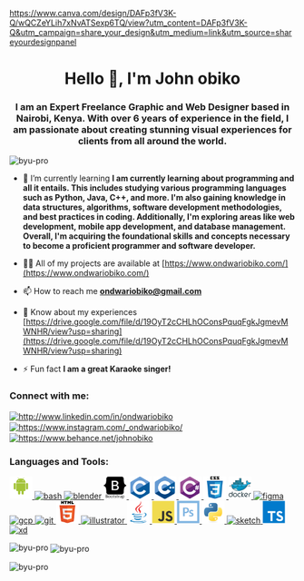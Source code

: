 https://www.canva.com/design/DAFp3fV3K-Q/wQCZeYLih7xNvATSexp6TQ/view?utm_content=DAFp3fV3K-Q&utm_campaign=share_your_design&utm_medium=link&utm_source=shareyourdesignpanel
<h1 align="center">Hello 👋, I'm John obiko</h1>
<h3 align="center">I am an Expert Freelance Graphic and Web Designer based in Nairobi, Kenya. With over 6 years of experience in the field, I am passionate about creating stunning visual experiences for clients from all around the world.</h3>
<img src="https://komarev.com/ghpvc/?username=byu-pro&label=Profile%20views&color=0e75b6&style=flat" alt="byu-pro" /> </p>

- 🌱 I’m currently learning **I am currently learning about programming and all it entails. This includes studying various programming languages such as Python, Java, C++, and more. I'm also gaining knowledge in data structures, algorithms, software development methodologies, and best practices in coding. Additionally, I'm exploring areas like web development, mobile app development, and database management. Overall, I'm acquiring the foundational skills and concepts necessary to become a proficient programmer and software developer.**

- 👨‍💻 All of my projects are available at [https://www.ondwariobiko.com/](https://www.ondwariobiko.com/)

- 📫 How to reach me **ondwariobiko@gmail.com**

- 📄 Know about my experiences [https://drive.google.com/file/d/19OyT2cCHLhOConsPquqFgkJgmevMWNHR/view?usp=sharing](https://drive.google.com/file/d/19OyT2cCHLhOConsPquqFgkJgmevMWNHR/view?usp=sharing)

- ⚡ Fun fact **I am a great Karaoke singer!**

<h3 align="left">Connect with me:</h3>
<p align="left">
<a href="https://linkedin.com/in/http://www.linkedin.com/in/ondwariobiko" target="blank"><img align="center" src="https://raw.githubusercontent.com/rahuldkjain/github-profile-readme-generator/master/src/images/icons/Social/linked-in-alt.svg" alt="http://www.linkedin.com/in/ondwariobiko" height="30" width="40" /></a>
<a href="https://instagram.com/https://www.instagram.com/_ondwariobiko/" target="blank"><img align="center" src="https://raw.githubusercontent.com/rahuldkjain/github-profile-readme-generator/master/src/images/icons/Social/instagram.svg" alt="https://www.instagram.com/_ondwariobiko/" height="30" width="40" /></a>
<a href="https://www.behance.net/https://www.behance.net/johnobiko" target="blank"><img align="center" src="https://raw.githubusercontent.com/rahuldkjain/github-profile-readme-generator/master/src/images/icons/Social/behance.svg" alt="https://www.behance.net/johnobiko" height="30" width="40" /></a>
</p>

<h3 align="left">Languages and Tools:</h3>
<p align="left"> <a href="https://developer.android.com" target="_blank" rel="noreferrer"> <img src="https://raw.githubusercontent.com/devicons/devicon/master/icons/android/android-original-wordmark.svg" alt="android" width="40" height="40"/> </a> <a href="https://www.gnu.org/software/bash/" target="_blank" rel="noreferrer"> <img src="https://www.vectorlogo.zone/logos/gnu_bash/gnu_bash-icon.svg" alt="bash" width="40" height="40"/> </a> <a href="https://www.blender.org/" target="_blank" rel="noreferrer"> <img src="https://download.blender.org/branding/community/blender_community_badge_white.svg" alt="blender" width="40" height="40"/> </a> <a href="https://getbootstrap.com" target="_blank" rel="noreferrer"> <img src="https://raw.githubusercontent.com/devicons/devicon/master/icons/bootstrap/bootstrap-plain-wordmark.svg" alt="bootstrap" width="40" height="40"/> </a> <a href="https://www.cprogramming.com/" target="_blank" rel="noreferrer"> <img src="https://raw.githubusercontent.com/devicons/devicon/master/icons/c/c-original.svg" alt="c" width="40" height="40"/> </a> <a href="https://www.w3schools.com/cpp/" target="_blank" rel="noreferrer"> <img src="https://raw.githubusercontent.com/devicons/devicon/master/icons/cplusplus/cplusplus-original.svg" alt="cplusplus" width="40" height="40"/> </a> <a href="https://www.w3schools.com/cs/" target="_blank" rel="noreferrer"> <img src="https://raw.githubusercontent.com/devicons/devicon/master/icons/csharp/csharp-original.svg" alt="csharp" width="40" height="40"/> </a> <a href="https://www.w3schools.com/css/" target="_blank" rel="noreferrer"> <img src="https://raw.githubusercontent.com/devicons/devicon/master/icons/css3/css3-original-wordmark.svg" alt="css3" width="40" height="40"/> </a> <a href="https://www.docker.com/" target="_blank" rel="noreferrer"> <img src="https://raw.githubusercontent.com/devicons/devicon/master/icons/docker/docker-original-wordmark.svg" alt="docker" width="40" height="40"/> </a> <a href="https://www.figma.com/" target="_blank" rel="noreferrer"> <img src="https://www.vectorlogo.zone/logos/figma/figma-icon.svg" alt="figma" width="40" height="40"/> </a> <a href="https://cloud.google.com" target="_blank" rel="noreferrer"> <img src="https://www.vectorlogo.zone/logos/google_cloud/google_cloud-icon.svg" alt="gcp" width="40" height="40"/> </a> <a href="https://git-scm.com/" target="_blank" rel="noreferrer"> <img src="https://www.vectorlogo.zone/logos/git-scm/git-scm-icon.svg" alt="git" width="40" height="40"/> </a> <a href="https://www.w3.org/html/" target="_blank" rel="noreferrer"> <img src="https://raw.githubusercontent.com/devicons/devicon/master/icons/html5/html5-original-wordmark.svg" alt="html5" width="40" height="40"/> </a> <a href="https://www.adobe.com/in/products/illustrator.html" target="_blank" rel="noreferrer"> <img src="https://www.vectorlogo.zone/logos/adobe_illustrator/adobe_illustrator-icon.svg" alt="illustrator" width="40" height="40"/> </a> <a href="https://www.java.com" target="_blank" rel="noreferrer"> <img src="https://raw.githubusercontent.com/devicons/devicon/master/icons/java/java-original.svg" alt="java" width="40" height="40"/> </a> <a href="https://developer.mozilla.org/en-US/docs/Web/JavaScript" target="_blank" rel="noreferrer"> <img src="https://raw.githubusercontent.com/devicons/devicon/master/icons/javascript/javascript-original.svg" alt="javascript" width="40" height="40"/> </a> <a href="https://www.photoshop.com/en" target="_blank" rel="noreferrer"> <img src="https://raw.githubusercontent.com/devicons/devicon/master/icons/photoshop/photoshop-line.svg" alt="photoshop" width="40" height="40"/> </a> <a href="https://www.python.org" target="_blank" rel="noreferrer"> <img src="https://raw.githubusercontent.com/devicons/devicon/master/icons/python/python-original.svg" alt="python" width="40" height="40"/> </a> <a href="https://www.sketch.com/" target="_blank" rel="noreferrer"> <img src="https://www.vectorlogo.zone/logos/sketchapp/sketchapp-icon.svg" alt="sketch" width="40" height="40"/> </a> <a href="https://www.typescriptlang.org/" target="_blank" rel="noreferrer"> <img src="https://raw.githubusercontent.com/devicons/devicon/master/icons/typescript/typescript-original.svg" alt="typescript" width="40" height="40"/> </a> <a href="https://www.adobe.com/products/xd.html" target="_blank" rel="noreferrer"> <img src="https://cdn.worldvectorlogo.com/logos/adobe-xd.svg" alt="xd" width="40" height="40"/> </a> </p>

<p><img align="left" src="https://github-readme-stats.vercel.app/api/top-langs?username=byu-pro&show_icons=true&locale=en&layout=compact" alt="byu-pro" /></p>

<p>&nbsp;<img align="center" src="https://github-readme-stats.vercel.app/api?username=byu-pro&show_icons=true&locale=en" alt="byu-pro" /></p>

<p><img align="center" src="https://github-readme-streak-stats.herokuapp.com/?user=byu-pro&" alt="byu-pro" /></p>
